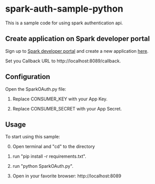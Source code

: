 # spark-auth-sample-python

This is a sample code for using spark authentication api.

## Create application on Spark developer portal

Sign up to [Spark developer portal](https://spark.autodesk.com/developers/) and create a new application [here](https://spark.autodesk.com/developers/getStarted).

Set you Callback URL to http://localhost:8089/callback.

## Configuration

Open the SparkOAuth.py file:

 1. Replace CONSUMER_KEY with your App Key.

 2. Replace CONSUMER_SECRET with your App Secret.

## Usage

To start using this sample:

 0. Open terminal and "cd" to the directory

 1. run "pip install -r requirements.txt".

 2. run "python SparkOAuth.py".

 3. Open in your favorite browser: http://localhost:8089
